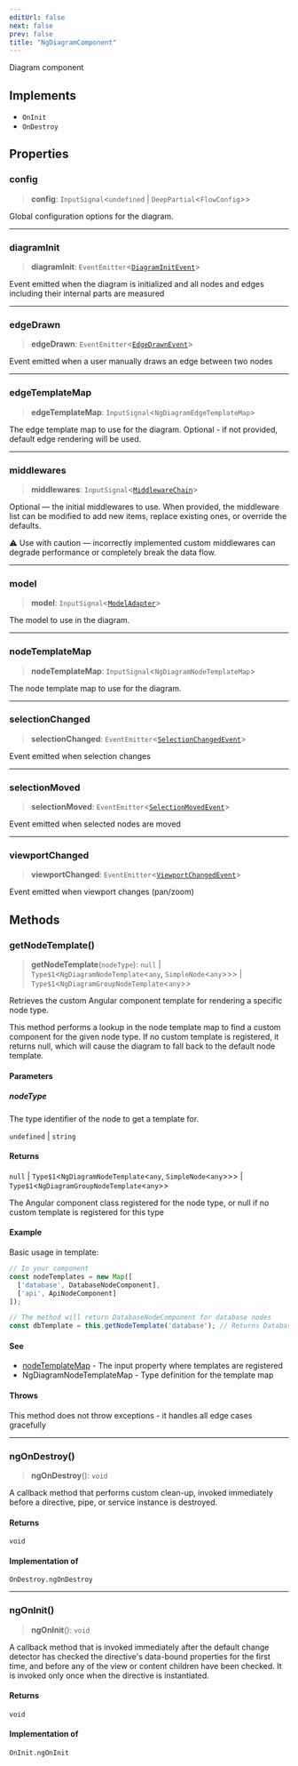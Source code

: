 ```yaml
---
editUrl: false
next: false
prev: false
title: "NgDiagramComponent"
---
```


Diagram component

## Implements

- `OnInit`
- `OnDestroy`

## Properties

### config

> **config**: `InputSignal`\<`undefined` \| `DeepPartial`\<`FlowConfig`\>\>

Global configuration options for the diagram.

***

### diagramInit

> **diagramInit**: `EventEmitter`\<[`DiagramInitEvent`](/docs/api/types/diagraminitevent/)\>

Event emitted when the diagram is initialized and all nodes and edges including their internal parts are measured

***

### edgeDrawn

> **edgeDrawn**: `EventEmitter`\<[`EdgeDrawnEvent`](/docs/api/types/edgedrawnevent/)\>

Event emitted when a user manually draws an edge between two nodes

***

### edgeTemplateMap

> **edgeTemplateMap**: `InputSignal`\<`NgDiagramEdgeTemplateMap`\>

The edge template map to use for the diagram.
Optional - if not provided, default edge rendering will be used.

***

### middlewares

> **middlewares**: `InputSignal`\<[`MiddlewareChain`](/docs/api/other/middlewarechain/)\>

Optional — the initial middlewares to use.
When provided, the middleware list can be modified to add new items,
replace existing ones, or override the defaults.

⚠️ Use with caution — incorrectly implemented custom middlewares
can degrade performance or completely break the data flow.

***

### model

> **model**: `InputSignal`\<[`ModelAdapter`](/docs/api/other/modeladapter/)\>

The model to use in the diagram.

***

### nodeTemplateMap

> **nodeTemplateMap**: `InputSignal`\<`NgDiagramNodeTemplateMap`\>

The node template map to use for the diagram.

***

### selectionChanged

> **selectionChanged**: `EventEmitter`\<[`SelectionChangedEvent`](/docs/api/types/selectionchangedevent/)\>

Event emitted when selection changes

***

### selectionMoved

> **selectionMoved**: `EventEmitter`\<[`SelectionMovedEvent`](/docs/api/types/selectionmovedevent/)\>

Event emitted when selected nodes are moved

***

### viewportChanged

> **viewportChanged**: `EventEmitter`\<[`ViewportChangedEvent`](/docs/api/types/viewportchangedevent/)\>

Event emitted when viewport changes (pan/zoom)

## Methods

### getNodeTemplate()

> **getNodeTemplate**(`nodeType`): `null` \| `Type$1`\<`NgDiagramNodeTemplate`\<`any`, `SimpleNode`\<`any`\>\>\> \| `Type$1`\<`NgDiagramGroupNodeTemplate`\<`any`\>\>

Retrieves the custom Angular component template for rendering a specific node type.

This method performs a lookup in the node template map to find a custom component
for the given node type. If no custom template is registered, it returns null,
which will cause the diagram to fall back to the default node template.

#### Parameters

##### nodeType

The type identifier of the node to get a template for.

`undefined` | `string`

#### Returns

`null` \| `Type$1`\<`NgDiagramNodeTemplate`\<`any`, `SimpleNode`\<`any`\>\>\> \| `Type$1`\<`NgDiagramGroupNodeTemplate`\<`any`\>\>

The Angular component class registered for the node type, or
null if no custom template is registered for this type

#### Example

Basic usage in template:
```typescript
// In your component
const nodeTemplates = new Map([
  ['database', DatabaseNodeComponent],
  ['api', ApiNodeComponent]
]);

// The method will return DatabaseNodeComponent for database nodes
const dbTemplate = this.getNodeTemplate('database'); // Returns DatabaseNodeComponent
```

#### See

 - [nodeTemplateMap](/docs/api/components/ngdiagramcomponent/#nodetemplatemap) - The input property where templates are registered
 - NgDiagramNodeTemplateMap - Type definition for the template map

#### Throws

This method does not throw exceptions - it handles all edge cases gracefully

***

### ngOnDestroy()

> **ngOnDestroy**(): `void`

A callback method that performs custom clean-up, invoked immediately
before a directive, pipe, or service instance is destroyed.

#### Returns

`void`

#### Implementation of

`OnDestroy.ngOnDestroy`

***

### ngOnInit()

> **ngOnInit**(): `void`

A callback method that is invoked immediately after the
default change detector has checked the directive's
data-bound properties for the first time,
and before any of the view or content children have been checked.
It is invoked only once when the directive is instantiated.

#### Returns

`void`

#### Implementation of

`OnInit.ngOnInit`
